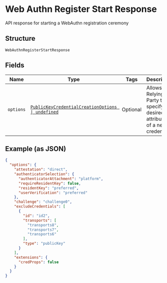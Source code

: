 
# Web Authn Register Start Response

API response for starting a WebAuthn registration ceremony

## Structure

`WebAuthnRegisterStartResponse`

## Fields

| Name | Type | Tags | Description |
|  --- | --- | --- | --- |
| `options` | [`PublicKeyCredentialCreationOptions \| undefined`](../../doc/models/public-key-credential-creation-options.md) | Optional | Allows the Relying Party to specify desired attributes of a new credential. |

## Example (as JSON)

```json
{
  "options": {
    "attestation": "direct",
    "authenticatorSelection": {
      "authenticatorAttachment": "platform",
      "requireResidentKey": false,
      "residentKey": "preferred",
      "userVerification": "preferred"
    },
    "challenge": "challenge0",
    "excludeCredentials": [
      {
        "id": "id2",
        "transports": [
          "transports8",
          "transports7",
          "transports6"
        ],
        "type": "publicKey"
      }
    ],
    "extensions": {
      "credProps": false
    }
  }
}
```

